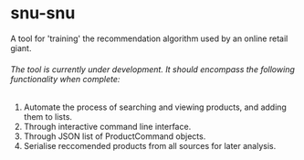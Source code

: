 # snu-snu
A tool for 'training' the recommendation algorithm used by an online retail giant.
###### The tool is currently under development. It should encompass the following functionality when complete:
1. Automate the process of searching and viewing products, and adding them to lists.
  1. Through interactive command line interface.
  1. Through JSON list of ProductCommand objects.
1. Serialise reccomended products from all sources for later analysis.
